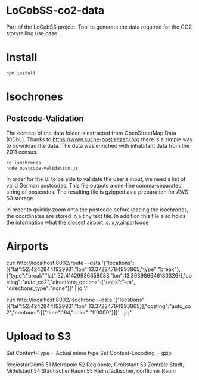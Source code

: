 # LoCobSS-co2-data
Part of the LoCobSS project. Tool to generate the data required for the CO2 storytelling use case.

# Install

```
npm install
```

# Isochrones

## Postcode-Validation

The content of the data folder is extracted from OpenStreetMap Data (ODbL). Thanks to https://www.suche-postleitzahl.org there is a simple way to download the data. The data was enriched with inhabitant data from the 2011 census.

```
cd isochrones
node postcode-validation.js
```

In order for the UI to be able to validate the user's input, we need a list of valid German postcodes. This file outputs a one-line comma-separated string of postcodes. The resulting file is gzipped as a preparation for AWS S3 storage.

In order to quickly zoom onto the postcode before loading the isochrones, the coordinates are stored in a tiny text file. In addition this file also holds the information what the closest airport is.
x,y,airportcode

# Airports

curl http://localhost:8002/route --data '{"locations":[{"lat":52.42428441929931,"lon":13.37224784993865,"type":"break"},{"type":"break","lat":52.41429936656083,"lon":13.363986646180326}],"costing":"auto_co2","directions_options":{"units":"km", "directions_type":"none"}}' | jq '.'

curl http://localhost:8002/isochrone --data '{"locations":[{"lat":52.42428441929931,"lon":13.37224784993865}],"costing":"auto_co2","contours":[{"time":164,"color":"ff0000"}]}' | jq '.'


# Upload to S3

Set   Content-Type = Actual mime type
Set   Content-Encoding = gzip

RegiostarGem5
51	Metropole
52	Regiopole, Großstadt
53	Zentrale Stadt, Mittelstadt
54	Städtischer Raum
55	Kleinstädtischer, dörflicher Raum
